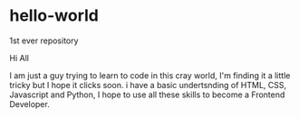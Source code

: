 # hello-world
1st ever repository

Hi All 

I am just a guy trying to learn to code in this cray world, I'm finding it a little tricky but I hope it clicks soon. 
i have a basic undertsnding of HTML, CSS, Javascript and Python, I hope to use all these skills to become a Frontend Developer.
